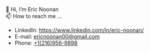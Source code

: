  👋 Hi, I’m Eric Noonan<br>
 📫 How to reach me ...<br>
  * LinkedIn: <a href="https://www.linkedin.com/in/eric-noonan/">https://www.linkedin.com/in/eric-noonan/</a>
  * E-mail: <a href="email:ericnoonan00@gmail.com">ericnoonan00@gmail.com</a>
  * Phone: <a href="tel:+12169569898">+1(216)956-9898</a>
<!---
ericnoonan00/ericnoonan00 is a ✨ special ✨ repository because its `README.md` (this file) appears on your GitHub profile.
You can click the Preview link to take a look at your changes.
--->
